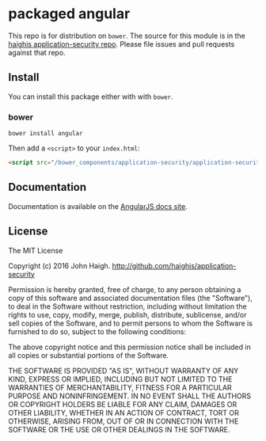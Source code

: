 # packaged angular

This repo is for distribution on `bower`. The source for this module is in the
[haighis application-security repo](https://github.com/haighis/application-security).
Please file issues and pull requests against that repo.

## Install

You can install this package either with with `bower`.

### bower

```shell
bower install angular
```

Then add a `<script>` to your `index.html`:

```html
<script src="/bower_components/application-security/application-security.js"></script>
```

## Documentation

Documentation is available on the
[AngularJS docs site](http://github.com/haighis/application-security/).

## License

The MIT License

Copyright (c) 2016 John Haigh. http://github.com/haighis/application-security

Permission is hereby granted, free of charge, to any person obtaining a copy
of this software and associated documentation files (the "Software"), to deal
in the Software without restriction, including without limitation the rights
to use, copy, modify, merge, publish, distribute, sublicense, and/or sell
copies of the Software, and to permit persons to whom the Software is
furnished to do so, subject to the following conditions:

The above copyright notice and this permission notice shall be included in
all copies or substantial portions of the Software.

THE SOFTWARE IS PROVIDED "AS IS", WITHOUT WARRANTY OF ANY KIND, EXPRESS OR
IMPLIED, INCLUDING BUT NOT LIMITED TO THE WARRANTIES OF MERCHANTABILITY,
FITNESS FOR A PARTICULAR PURPOSE AND NONINFRINGEMENT. IN NO EVENT SHALL THE
AUTHORS OR COPYRIGHT HOLDERS BE LIABLE FOR ANY CLAIM, DAMAGES OR OTHER
LIABILITY, WHETHER IN AN ACTION OF CONTRACT, TORT OR OTHERWISE, ARISING FROM,
OUT OF OR IN CONNECTION WITH THE SOFTWARE OR THE USE OR OTHER DEALINGS IN
THE SOFTWARE.
